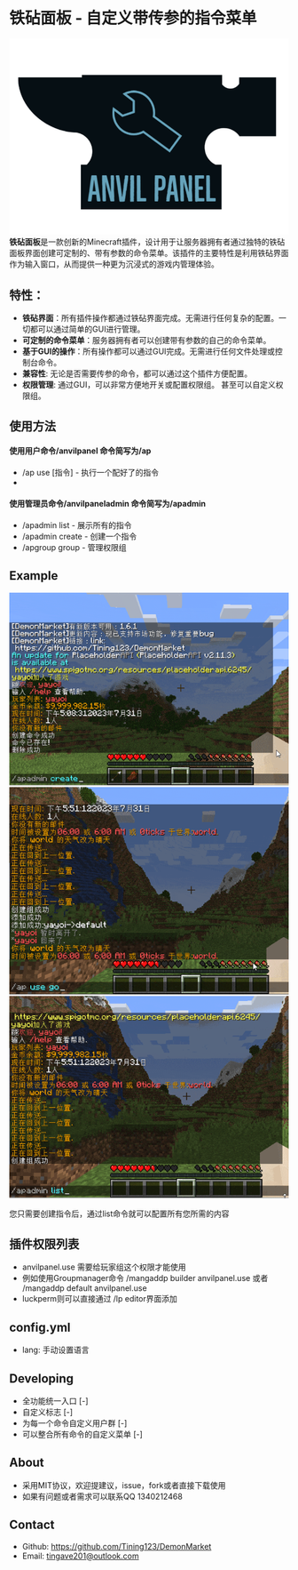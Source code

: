 # 铁砧面板 - 自定义带传参的指令菜单
![logo](https://raw.githubusercontent.com/Tining123/anvilpanel/master/img/logo-small.png)
**铁砧面板**是一款创新的Minecraft插件，设计用于让服务器拥有者通过独特的铁砧面板界面创建可定制的、带有参数的命令菜单。该插件的主要特性是利用铁砧界面作为输入窗口，从而提供一种更为沉浸式的游戏内管理体验。

## 特性：
- **铁砧界面**：所有插件操作都通过铁砧界面完成。无需进行任何复杂的配置。一切都可以通过简单的GUI进行管理。
- **可定制的命令菜单**：服务器拥有者可以创建带有参数的自己的命令菜单。
- **基于GUI的操作**：所有操作都可以通过GUI完成。无需进行任何文件处理或控制台命令。
- **兼容性**: 无论是否需要传参的命令，都可以通过这个插件方便配置。 
- **权限管理**: 通过GUI，可以非常方便地开关或配置权限组。 甚至可以自定义权限组。

## 使用方法
#### 使用用户命令/anvilpanel 命令简写为/ap
+ /ap use [指令] - 执行一个配好了的指令
+ 
#### 使用管理员命令/anvilpaneladmin 命令简写为/apadmin
+ /apadmin list - 展示所有的指令
+ /apadmin create - 创建一个指令
+ /apgroup group - 管理权限组

## Example
![craete](https://github.com/Tining123/AnvilPanel/blob/main/img/create.gif?raw=true)
![use](https://github.com/Tining123/AnvilPanel/blob/main/img/use.gif?raw=true)
![use](https://github.com/Tining123/AnvilPanel/blob/main/img/setting.gif?raw=true)

您只需要创建指令后，通过list命令就可以配置所有您所需的内容

## 插件权限列表
+ anvilpanel.use 需要给玩家组这个权限才能使用
+ 例如使用Groupmanager命令 /mangaddp builder anvilpanel.use 或者 /mangaddp default anvilpanel.use
+ luckperm则可以直接通过 /lp editor界面添加

## config.yml
+ lang: 手动设置语言

## Developing
+ 全功能统一入口 [-]
+ 自定义标志 [-]
+ 为每一个命令自定义用户群 [-]
+ 可以整合所有命令的自定义菜单 [-]
## About
+ 采用MIT协议，欢迎提建议，issue，fork或者直接下载使用
+ 如果有问题或者需求可以联系QQ 1340212468
## Contact
- Github: https://github.com/Tining123/DemonMarket
- Email: tingave201@outlook.com
